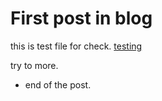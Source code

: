# First post in blog

this is test file for check.
[testing](https://F-hiller.github.io)

try to more.

- end of the post.
